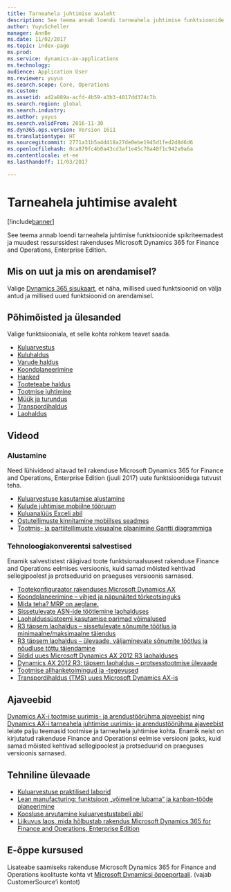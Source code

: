 ```yaml
---
title: Tarneahela juhtimise avaleht
description: See teema annab loendi tarneahela juhtimise funktsioonide spikriteemadest ja muudest ressurssidest rakenduses Microsoft Dynamics 365 for Finance and Operations, Enterprise Edition.
author: YuyuScheller
manager: AnnBe
ms.date: 11/02/2017
ms.topic: index-page
ms.prod: 
ms.service: dynamics-ax-applications
ms.technology: 
audience: Application User
ms.reviewer: yuyus
ms.search.scope: Core, Operations
ms.custom: 
ms.assetid: ad2a889a-acfd-4b59-a3b3-4017dd374c7b
ms.search.region: global
ms.search.industry: 
ms.author: yuyus
ms.search.validFrom: 2016-11-30
ms.dyn365.ops.version: Version 1611
ms.translationtype: HT
ms.sourcegitcommit: 2771a31b5a4d418a27de0ebe1945d1fed2d8d6d6
ms.openlocfilehash: 0ca879fc4b0a43cd3af1e45c78a48f1c942a9a6a
ms.contentlocale: et-ee
ms.lasthandoff: 11/03/2017

---
```


# <a name="supply-chain-management-home-page"></a>Tarneahela juhtimise avaleht

[!include[banner](includes/banner.md)]

See teema annab loendi tarneahela juhtimise funktsioonide spikriteemadest ja muudest ressurssidest rakenduses Microsoft Dynamics 365 for Finance and Operations, Enterprise Edition. 

## <a name="whats-new-and-in-development"></a>Mis on uut ja mis on arendamisel?
Valige <a href="https://roadmap.dynamics.com/">Dynamics 365 sisukaart</a>, et näha, millised uued funktsioonid on välja antud ja millised uued funktsioonid on arendamisel. 

## <a name="core-concepts-and-tasks"></a>Põhimõisted ja ülesanded

Valige funktsiooniala, et selle kohta rohkem teavet saada.

- [Kuluarvestus](../financials/cost-accounting/cost-accounting-home-page.md)
- [Kuluhaldus](cost-management/costing-sheets.md)  
- [Varude haldus](inventory/inventory-home-page.md)
- [Koondplaneerimine](master-planning/introduction-demand-forecasting.md)
- [Hanked](procurement/procurement-sourcing-overview.md)
- [Tooteteabe haldus](pim/product-information.md)
- [Tootmise juhtimine](production-control/production-process-overview.md)
- [Müük ja turundus](sales-marketing/overview-sales-marketing.md)
- [Transpordihaldus](transportation/transportation-management-overview.md)
- [Laohaldus](warehousing/warehouse-configuration.md)

## <a name="videos"></a>Videod

### <a name="get-started"></a>Alustamine  

Need lühivideod aitavad teil rakenduse Microsoft Dynamics 365 for Finance and Operations, Enterprise Edition (juuli 2017) uute funktsioonidega tutvust teha.

-  [Kuluarvestuse kasutamise alustamine](https://youtu.be/1pUDtJQZ8FU)
-  [Kulude juhtimise mobiilne tööruum](https://youtu.be/imsuTg8rUVk)
-  [Kuluanalüüs Exceli abil](https://youtu.be/-HKHYdClvx8)
-  [Ostutellimuste kinnitamine mobiilses seadmes](https://youtu.be/gZ-gOlJe7H8)
-  [Tootmis- ja partiitellimuste visuaalne plaanimine Gantti diagrammiga](https://youtu.be/BtbuShkGj4I)

### <a name="tech-conference-recordings"></a>Tehnoloogiakonverentsi salvestised
Enamik salvestistest räägivad toote funktsionaalsusest rakenduse Finance and Operations eelmises versioonis, kuid samad mõisted kehtivad sellegipoolest ja protseduurid on praeguses versioonis sarnased. 

-  <a href="https://youtu.be/zotrj3SbCl4">Tootekonfiguraator rakenduses Microsoft Dynamics AX</a>
-  <a href="https://youtu.be/7v8BPmEs9Dg">Koondplaneerimine – vihjed ja näpunäited tõrkeotsinguks</a>
-  <a href="https://youtu.be/RLXybx20B5o">Mida teha? MRP on aeglane.</a>
-  <a href="https://mix.office.com/watch/wpf78tr7rjuh/">Sissetulevate ASN-ide töötlemine laohalduses</a> 
-  <a href="https://www.youtube.com/watch?v=--_didmZKHo&t=10s">Laohaldussüsteemi kasutamise parimad võimalused</a>
-  <a href="https://www.youtube.com/watch?v=z5_V5Eqlf5M&t=48s">R3 täpsem laohaldus – sissetulevate sõnumite töötlus ja minimaalne/maksimaalne täiendus</a>
-  <a href="https://youtu.be/Og0gLlVp7jA">R3 täpsem laohaldus – ülevaade, väljaminevate sõnumite töötlus ja nõudluse tõttu täiendamine</a>
-  <a href="https://youtu.be/5w1MngVchBA">Sildid uues Microsoft Dynamics AX 2012 R3 laohalduses</a>
-  <a href="https://www.youtube.com/embed/QUxXUrN-7n4">Dynamics AX 2012 R3: täpsem laohaldus – protsesstootmise ülevaade</a>
-  <a href="https://youtu.be/y1jrd3A_k70">Tootmise allhanketoimingud ja -tegevused</a>
-  <a href="https://youtu.be/jgmTgJIgEFQ">Transpordihaldus (TMS) uues Microsoft Dynamics AX-is</a>

## <a name="blogs"></a>Ajaveebid
<a href="https://blogs.msdn.microsoft.com/axmfg/">Dynamics AX-i tootmise uurimis- ja arendustöörühma ajaveebist</a> ning <a href="https://blogs.msdn.microsoft.com/dynamicsaxscm/">Dynamics AX-i tarneahela juhtimise uurimis- ja arendustöörühma ajaveebist</a> leiate palju teemasid tootmise ja tarneahela juhtimise kohta. Enamik neist on kirjutatud rakenduse Finance and Operationsi eelmise versiooni jaoks, kuid samad mõisted kehtivad sellegipoolest ja protseduurid on praeguses versioonis sarnased. 

## <a name="white-papers"></a>Tehniline ülevaade
-  <a href="https://mbs.microsoft.com/customersource/northamerica/AX/learning/documentation/white-papers/msd365optgtstcostacc/">Kuluarvestuse praktilised laborid</a> 
-  <a href="https://mbs.microsoft.com/customersource/northamerica/AX/learning/documentation/white-papers/leanmanufkanban365opt/">Lean manufacturing: funktsioon „võimeline lubama“ ja kanban-tööde planeerimine</a> 
-  <a href="https://mbs.microsoft.com/customersource/northamerica/AX/learning/documentation/white-papers/365operationsbomcalsheet/">Koosluse arvutamine kuluarvestustabeli abil</a>
-  <a href="https://mbs.microsoft.com/customersource/northamerica/365Enterprise/learning/documentation/white-papers/MobilityWarehouse/">Liikuvus laos, mida hõlbustab rakendus Microsoft Dynamics 365 for Finance and Operations, Enterprise Edition</a>

## <a name="elearning-courses"></a>E-õppe kursused
Lisateabe saamiseks rakenduse Microsoft Dynamics 365 for Finance and Operations koolituste kohta vt <a href="https://mbspartner.microsoft.com/AX/LearningPlans/"> Microsoft Dynamicsi õppeportaali</a>. (vajab CustomerSource’i kontot) 



